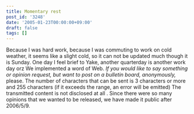 ```yaml
---
title: Momentary rest
post_id: '3248'
date: '2005-01-23T00:00:00+09:00'
draft: false
tags: []
---
```


Because I was hard work, because I was commuting to work on cold weather, it seems like a slight cold, so it can not be updated much though it is Sunday. One day I feel brief to Yake, another quarterday is another work day orz We implemented a word of Web. _If you would like to say something or opinion request, but want to post on a bulletin board, anonymously,_ please. The number of characters that can be sent is 3 characters or more and 255 characters (if it exceeds the range, an error will be emitted) The transmitted content is not disclosed at all . Since there were so many opinions that we wanted to be released, we have made it public after 2006/5/9.